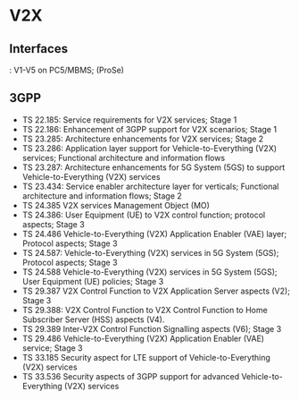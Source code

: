 
# V2X
## Interfaces
: V1-V5 on PC5/MBMS;  (ProSe)

## 3GPP 
- TS 22.185: Service requirements for V2X services; Stage 1
- TS 22.186: Enhancement of 3GPP support for V2X scenarios; Stage 1
- TS 23.285: Architecture enhancements for V2X services; Stage 2
- TS 23.286: Application layer support for Vehicle-to-Everything (V2X) services; Functional architecture and information flows
- TS 23.287: Architecture enhancements for 5G System (5GS) to support Vehicle-to-Everything (V2X) services
- TS 23.434: Service enabler architecture layer for verticals; Functional architecture and information flows; Stage 2
- TS 24.385	V2X services Management Object (MO)
- TS 24.386: User Equipment (UE) to V2X control function; protocol aspects; Stage 3
- TS 24.486	Vehicle-to-Everything (V2X) Application Enabler (VAE) layer; Protocol aspects; Stage 3
- TS 24.587: Vehicle-to-Everything (V2X) services in 5G System (5GS); Protocol aspects; Stage 3
- TS 24.588	Vehicle-to-Everything (V2X) services in 5G System (5GS); User Equipment (UE) policies; Stage 3
- TS 29.387	V2X Control Function to V2X Application Server aspects (V2); Stage 3
- TS 29.388: V2X Control Function to V2X Control Function to Home Subscriber Server (HSS) aspects (V4).
- TS 29.389	Inter-V2X Control Function Signalling aspects (V6); Stage 3
- TS 29.486	Vehicle-to-Everything (V2X) Application Enabler (VAE) service; Stage 3
- TS 33.185	Security aspect for LTE support of Vehicle-to-Everything (V2X) services
- TS 33.536	Security aspects of 3GPP support for advanced Vehicle-to-Everything (V2X) services


